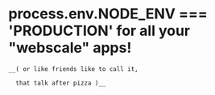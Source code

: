 
  # process.env.NODE_ENV === 'PRODUCTION' for all your "webscale" apps!

    __( or like friends like to call it,

      that talk after pizza )__














